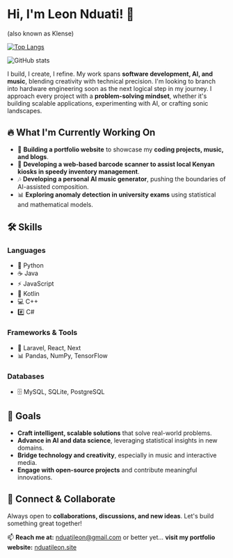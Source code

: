 # Hi, I'm Leon Nduati! 👋  

(also known as Klense)

[![Top Langs](https://github-readme-stats.vercel.app/api/top-langs/?username=git2mann)](https://github.com/anuraghazra/github-readme-stats)

![GitHub stats](https://github-readme-stats.vercel.app/api?username=git2mann&show_icons=true&count_private=true)  

I build, I create, I refine. My work spans **software development, AI, and music**, blending creativity with technical precision. I'm looking to branch into hardware engineering soon as the next logical step in my journey. I approach every project with a **problem-solving mindset**, whether it's building scalable applications, experimenting with AI, or crafting sonic landscapes.  

## 🔥 What I'm Currently Working On  

- 🚀 **Building a portfolio website** to showcase my **coding projects, music, and blogs**.
- 🛒 **Developing a web-based barcode scanner to assist local Kenyan kiosks in speedy inventory management**.
- 🎶 **Developing a personal AI music generator**, pushing the boundaries of AI-assisted composition.  
- 📊 **Exploring anomaly detection in university exams** using statistical and mathematical models.  

## 🛠️ Skills  

### **Languages**  
- 🐍 Python
- ☕️ Java
- ⚡ JavaScript
- 📱 Kotlin
- 💻 C++
- #️⃣ C#  

### **Frameworks & Tools**  
- 🎨 Laravel, React, Next  
- 📊 Pandas, NumPy, TensorFlow  

### **Databases**
- 🗄️ MySQL, SQLite, PostgreSQL

## 🎯 Goals  

- **Craft intelligent, scalable solutions** that solve real-world problems.  
- **Advance in AI and data science**, leveraging statistical insights in new domains.  
- **Bridge technology and creativity**, especially in music and interactive media.  
- **Engage with open-source projects** and contribute meaningful innovations.  

## 🤝 Connect & Collaborate  

Always open to **collaborations, discussions, and new ideas**. Let's build something great together!  

📫 **Reach me at:** nduatileon@gmail.com
or better yet… **visit my portfolio website:** [nduatileon.site](https://nduatileon.site)
